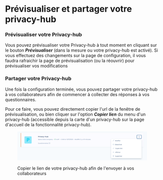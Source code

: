 # Prévisualiser et partager votre privacy-hub

### Prévisualiser votre Privacy-hub

Vous pouvez prévisualiser votre Privacy-hub à tout moment en cliquant sur le bouton _**Prévisualiser**_ (dans la mesure ou votre privacy-hub est activé). Si vous effectuez des changements sur la page de configuration, il vous faudra rafraichir la page de prévisualisation (ou la réouvrir) pour prévisualiser vos modifications

### Partager votre Privacy-hub

Une fois la configuration terminée, vous pouvez partager votre privacy-hub à vos collaborateurs afin de commencer à collecter des réponses à vos questionnaires.&#x20;

Pour ce faire, vous pouvez directement copier l'url de la fenêtre de prévisualisation, ou bien cliquer sur l'option _**Copier lien**_ du menu d'un privacy-hub (accessible depuis la carte d'un privacy-hub sur la page d'accueil de la fonctionnalité privacy-hub).

<figure><img src="../../.gitbook/assets/image (311).png" alt=""><figcaption><p>Copier le lien de votre privacy-hub afin de l'envoyer à vos collaborateurs</p></figcaption></figure>
